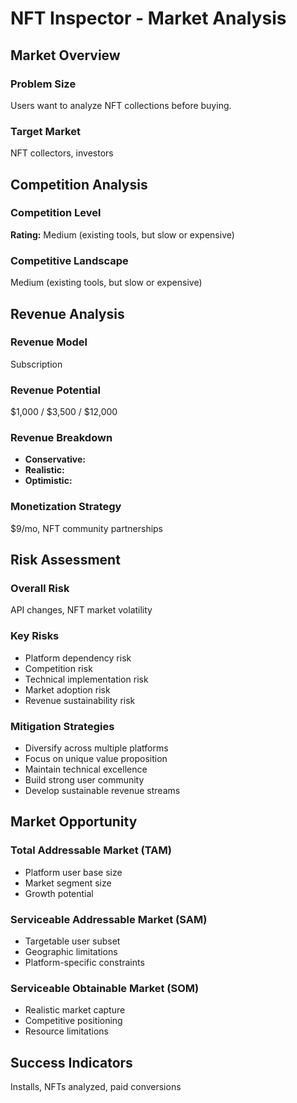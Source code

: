 # NFT Inspector - Market Analysis

## Market Overview

### Problem Size
Users want to analyze NFT collections before buying.

### Target Market
NFT collectors, investors

## Competition Analysis

### Competition Level
**Rating:** Medium (existing tools, but slow or expensive)

### Competitive Landscape
Medium (existing tools, but slow or expensive)

## Revenue Analysis

### Revenue Model
Subscription

### Revenue Potential
$1,000 / $3,500 / $12,000

### Revenue Breakdown
- **Conservative:** 
- **Realistic:** 
- **Optimistic:** 

### Monetization Strategy
$9/mo, NFT community partnerships

## Risk Assessment

### Overall Risk
API changes, NFT market volatility

### Key Risks
- Platform dependency risk
- Competition risk
- Technical implementation risk
- Market adoption risk
- Revenue sustainability risk

### Mitigation Strategies
- Diversify across multiple platforms
- Focus on unique value proposition
- Maintain technical excellence
- Build strong user community
- Develop sustainable revenue streams

## Market Opportunity

### Total Addressable Market (TAM)
- Platform user base size
- Market segment size
- Growth potential

### Serviceable Addressable Market (SAM)
- Targetable user subset
- Geographic limitations
- Platform-specific constraints

### Serviceable Obtainable Market (SOM)
- Realistic market capture
- Competitive positioning
- Resource limitations

## Success Indicators
Installs, NFTs analyzed, paid conversions
